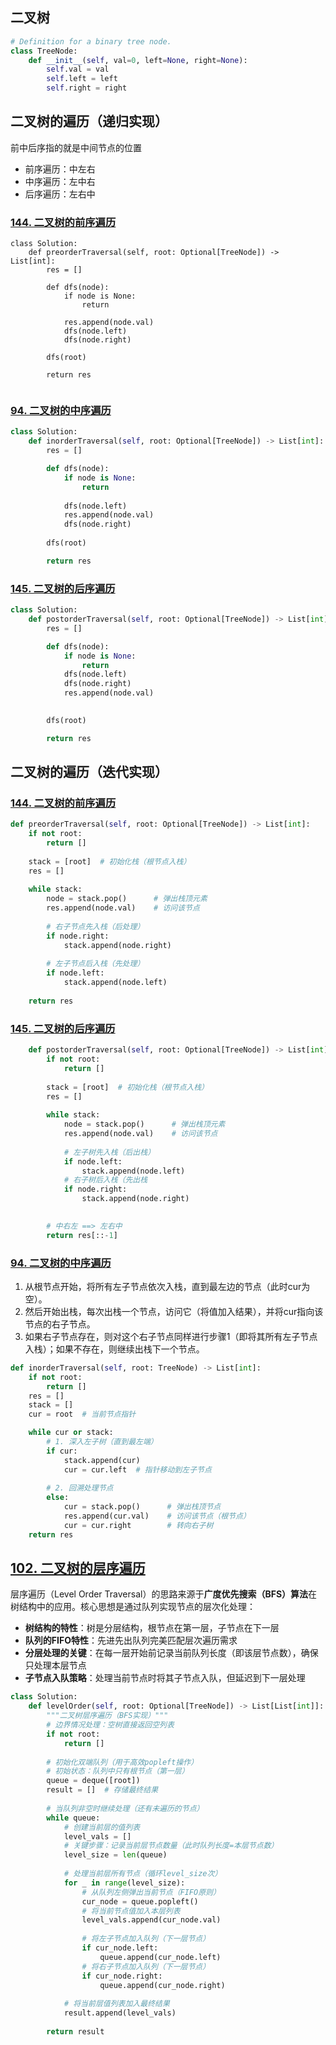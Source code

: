 ## 二叉树

```python
# Definition for a binary tree node.
class TreeNode:
    def __init__(self, val=0, left=None, right=None):
        self.val = val
        self.left = left
        self.right = right
```



## 二叉树的遍历（递归实现）

前中后序指的就是中间节点的位置

- 前序遍历：中左右
- 中序遍历：左中右
- 后序遍历：左右中

### [144. 二叉树的前序遍历](https://leetcode.cn/problems/binary-tree-preorder-traversal/)

```
class Solution:
    def preorderTraversal(self, root: Optional[TreeNode]) -> List[int]:
        res = []

        def dfs(node):
            if node is None:
                return
            
            res.append(node.val)
            dfs(node.left)
            dfs(node.right)
        
        dfs(root)

        return res
        
```

### [94. 二叉树的中序遍历](https://leetcode.cn/problems/binary-tree-inorder-traversal/)

```python
class Solution:
    def inorderTraversal(self, root: Optional[TreeNode]) -> List[int]:
        res = []

        def dfs(node):
            if node is None:
                return
            
            dfs(node.left)
            res.append(node.val)
            dfs(node.right)
        
        dfs(root)

        return res
```

### [145. 二叉树的后序遍历](https://leetcode.cn/problems/binary-tree-postorder-traversal/)

```python
class Solution:
    def postorderTraversal(self, root: Optional[TreeNode]) -> List[int]:
        res = []

        def dfs(node):
            if node is None:
                return
            dfs(node.left)
            dfs(node.right)
            res.append(node.val)

        
        dfs(root)

        return res
```

## 二叉树的遍历（迭代实现）

### [144. 二叉树的前序遍历](https://leetcode.cn/problems/binary-tree-preorder-traversal/)

```python
def preorderTraversal(self, root: Optional[TreeNode]) -> List[int]:
    if not root:
        return []
    
    stack = [root]  # 初始化栈（根节点入栈）
    res = []
    
    while stack:
        node = stack.pop()      # 弹出栈顶元素
        res.append(node.val)    # 访问该节点
        
        # 右子节点先入栈（后处理）
        if node.right:
            stack.append(node.right)
            
        # 左子节点后入栈（先处理）
        if node.left:
            stack.append(node.left)
    
    return res
```

### [145. 二叉树的后序遍历](https://leetcode.cn/problems/binary-tree-postorder-traversal/)

```python
    def postorderTraversal(self, root: Optional[TreeNode]) -> List[int]:
        if not root:
            return []
        
        stack = [root]  # 初始化栈（根节点入栈）
        res = []
        
        while stack:
            node = stack.pop()      # 弹出栈顶元素
            res.append(node.val)    # 访问该节点
            
            # 左子树先入栈（后出栈）
            if node.left:
                stack.append(node.left)
            # 右子树后入栈（先出栈
            if node.right:
                stack.append(node.right)
                

        # 中右左 ==> 左右中
        return res[::-1]
```

### [94. 二叉树的中序遍历](https://leetcode.cn/problems/binary-tree-inorder-traversal/)

1. 从根节点开始，将所有左子节点依次入栈，直到最左边的节点（此时cur为空）。
2. 然后开始出栈，每次出栈一个节点，访问它（将值加入结果），并将cur指向该节点的右子节点。
3. 如果右子节点存在，则对这个右子节点同样进行步骤1（即将其所有左子节点入栈）；如果不存在，则继续出栈下一个节点。

```python
def inorderTraversal(self, root: TreeNode) -> List[int]:
    if not root:
        return []
    res = []
    stack = []
    cur = root  # 当前节点指针

    while cur or stack:
        # 1. 深入左子树（直到最左端）
        if cur:
            stack.append(cur)
            cur = cur.left  # 指针移动到左子节点
        
        # 2. 回溯处理节点
        else:
            cur = stack.pop()      # 弹出栈顶节点
            res.append(cur.val)    # 访问该节点（根节点）
            cur = cur.right        # 转向右子树
    return res
```

## [102. 二叉树的层序遍历](https://leetcode.cn/problems/binary-tree-level-order-traversal/)



层序遍历（Level Order Traversal）的思路来源于**广度优先搜索（BFS）算法**在树结构中的应用。核心思想是通过队列实现节点的层次化处理：

- **树结构的特性**：树是分层结构，根节点在第一层，子节点在下一层
- **队列的FIFO特性**：先进先出队列完美匹配层次遍历需求
- **分层处理的关键**：在每一层开始前记录当前队列长度（即该层节点数），确保只处理本层节点
- **子节点入队策略**：处理当前节点时将其子节点入队，但延迟到下一层处理

```python
class Solution:
    def levelOrder(self, root: Optional[TreeNode]) -> List[List[int]]:
        """二叉树层序遍历（BFS实现）"""
        # 边界情况处理：空树直接返回空列表
        if not root:
            return []
        
        # 初始化双端队列（用于高效popleft操作）
        # 初始状态：队列中只有根节点（第一层）
        queue = deque([root])
        result = []  # 存储最终结果
        
        # 当队列非空时继续处理（还有未遍历的节点）
        while queue:
            # 创建当前层的值列表
            level_vals = []
            # 关键步骤：记录当前层节点数量（此时队列长度=本层节点数）
            level_size = len(queue)
            
            # 处理当前层所有节点（循环level_size次）
            for _ in range(level_size):
                # 从队列左侧弹出当前节点（FIFO原则）
                cur_node = queue.popleft()
                # 将当前节点值加入本层列表
                level_vals.append(cur_node.val)
                
                # 将左子节点加入队列（下一层节点）
                if cur_node.left:
                    queue.append(cur_node.left)
                # 将右子节点加入队列（下一层节点）
                if cur_node.right:
                    queue.append(cur_node.right)
            
            # 将当前层值列表加入最终结果
            result.append(level_vals)
        
        return result
```

